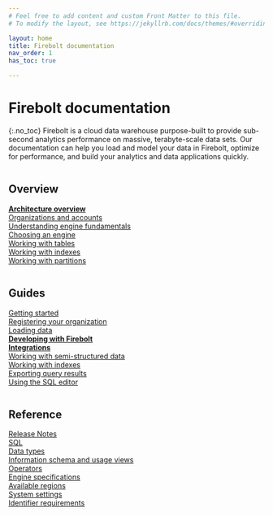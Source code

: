 ```yaml
---
# Feel free to add content and custom Front Matter to this file.
# To modify the layout, see https://jekyllrb.com/docs/themes/#overriding-theme-defaults

layout: home
title: Firebolt documentation
nav_order: 1
has_toc: true

---
```

# Firebolt documentation
{:.no_toc}
Firebolt is a cloud data warehouse purpose-built to provide sub-second analytics performance on massive, terabyte-scale data sets. Our documentation can help you load and model your data in Firebolt, optimize for performance, and build your analytics and data applications quickly.

<div class="row">
  <div class="column">
    <div class="columnimg" src="assets/images/docs_getting_started_illustration.png" alt="Overview"></div>
    <h2>Overview</h2>
    <p><strong><a href="https://docs.firebolt.io/architecture-overview">Architecture overview</a></strong>
    <br><a href="https://special-disco-436d3e6a.pages.github.io/Overview/organizations-accounts.html">Organizations and accounts</a>
    <br><a href="https://special-disco-436d3e6a.pages.github.io/Overview/understanding-engine-fundamentals.html">Understanding engine fundamentals</a>
    <br><a href="https://special-disco-436d3e6a.pages.github.io/Overview/choosing-an-engine.html">Choosing an engine</a>
    <br><a href="https://special-disco-436d3e6a.pages.github.io/Overview/working-with-tables.html">Working with tables</a>
    <br><a href="https://special-disco-436d3e6a.pages.github.io/Overview/using-indexes.html">Working with indexes</a>
    <br><a href="https://special-disco-436d3e6a.pages.github.io/Overview/working-with-partitions.html">Working with partitions</a></p>
  </div>
  <div class="column">
    <div class="columnimg" src="assets/images/docs_shedule_call_illustration.png" alt="Guides"></div>
    <h2>Guides</h2>
    <p><a href="https://special-disco-436d3e6a.pages.github.io/Guides/getting-started.html">Getting started</a>
    <br><a href="https://special-disco-436d3e6a.pages.github.io/Guides/managing-your-account/creating-an-account.html">Registering your organization</a>
    <br><a href="https://special-disco-436d3e6a.pages.github.io/Guides/loading-data/loading-data.html">Loading data</a>
    <br><strong><a href="https://special-disco-436d3e6a.pages.github.io/Guides/developing-with-firebolt/">Developing with Firebolt</a></strong>
    <br><strong><a href="https://special-disco-436d3e6a.pages.github.io/Guides/integrations/">Integrations</a></strong>
    <br><a href="https://special-disco-436d3e6a.pages.github.io/Guides/working-with-semi-structured-data/working-with-semi-structured-data.html">Working with semi-structured data</a>
    <br><a href="https://special-disco-436d3e6a.pages.github.io/Guides/working-with-indexes.html">Working with indexes</a>
    <br><a href="https://special-disco-436d3e6a.pages.github.io/Guides/exporting-query-results.html">Exporting query results</a>
    <br><a href="https://special-disco-436d3e6a.pages.github.io/Reference/using-the-sql-editor/using-the-sql-editor.html">Using the SQL editor</a></p>
  </div>
  <div class="column">
    <div class="columnimg"  src="assets/images/docs_whitepaper_illustration.png" alt="Reference"></div>
    <h2>Reference</h2>
    <p><a href="https://special-disco-436d3e6a.pages.github.io/Reference/release-notes/release-notes.html">Release Notes</a>
    <br><a href="https://special-disco-436d3e6a.pages.github.io/sql_reference/">SQL</a>
    <br><a href="https://special-disco-436d3e6a.pages.github.io/Reference/data-types.html">Data types</a>
    <br><a href="https://special-disco-436d3e6a.pages.github.io/Reference/information-schema/information-schema-and-usage-views.html">Information schema and usage views</a>
    <br><a href="https://special-disco-436d3e6a.pages.github.io/sql_reference/operators.html">Operators</a>
    <br><a href="https://special-disco-436d3e6a.pages.github.io/Reference/available-engine-specs.html">Engine specifications</a>
    <br><a href="https://special-disco-436d3e6a.pages.github.io/Reference/available-regions.html">Available regions</a>
    <br><a href="https://special-disco-436d3e6a.pages.github.io/Reference/system-settings.html">System settings</a>
    <br><a href="https://special-disco-436d3e6a.pages.github.io/Reference/identifier-requirements.html">Identifier requirements</a></p>
  </div>
</div>